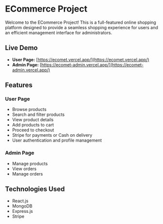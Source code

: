 # ECommerce Project

Welcome to the ECommerce Project! This is a full-featured online shopping platform designed to provide a seamless shopping experience for users and an efficient management interface for administrators.

## Live Demo

- **User Page:** [https://ecomet.vercel.app/](https://ecomet.vercel.app/)
- **Admin Page:** [https://ecomet-admin.vercel.app/](https://ecomet-admin.vercel.app/)

## Features

### User Page
- Browse products
- Search and filter products
- View product details
- Add products to cart
- Proceed to checkout
- Stripe for payments or Cash on delivery
- User authentication and profile management

### Admin Page
- Manage products
- View orders
- Manage orders

## Technologies Used
- React.js 
- MongoDB
- Express.js
- Stripe

